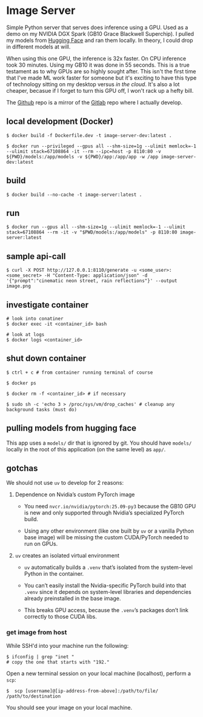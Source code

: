# Image Server
Simple Python server that serves does inference using a GPU. Used as a demo on 
my NVIDIA DGX Spark (GB10 Grace Blackwell Superchip). I pulled my models from 
[Hugging Face](https://huggingface.co/) and ran them locally. In theory, I could
drop in different models at will. 

When using this one GPU, the inference is 32x  faster. On CPU inference took 30 
minutes. Using my GB10 it was done in 55 seconds. This is a true testament as to
why GPUs are so highly sought after. This isn't the first time
that I've made ML work faster for someone but it's exciting to have this type
of technology sitting on my desktop versus *in the cloud*. It's also a lot 
cheaper, becasue if I forget to turn this GPU off, I won't rack up a hefty 
bill.


The [Github](https://github.com/naeem-gitonga/image-server) repo is a mirror of the [Gitlab](https://gitlab.com/naeemgitonga/image-server) repo where I actually develop.

## local development (Docker)
```
$ docker build -f Dockerfile.dev -t image-server-dev:latest .

$ docker run --privileged --gpus all --shm-size=1g --ulimit memlock=-1 --ulimit stack=67108864 -it --rm --ipc=host -p 8110:80 -v ${PWD}/models:/app/models -v ${PWD}/app:/app/app -w /app image-server-dev:latest
```

## build
```
$ docker build --no-cache -t image-server:latest .
```

## run
```
$ docker run --gpus all --shm-size=1g --ulimit memlock=-1 --ulimit stack=67108864 --rm -it -v "$PWD/models:/app/models" -p 8110:80 image-server:latest
```

## sample api-call
```
$ curl -X POST http://127.0.0.1:8110/generate -u <some_user>:<some_secret> -H "Content-Type: application/json" -d '{"prompt":"cinematic neon street, rain reflections"}' --output image.png
```

## investigate container
```
# look into conatiner
$ docker exec -it <container_id> bash

# look at logs
$ docker logs <container_id>
```

## shut down container
```
$ ctrl + c # from container running terminal of course

$ docker ps

$ docker rm -f <container_id> # if necessary

$ sudo sh -c 'echo 3 > /proc/sys/vm/drop_caches' # cleanup any background tasks (must do)
```
## pulling models from hugging face

This app uses a `models/` dir that is ignored by git. You should have
 `models/` locally in the root of this application (on the same level)
  as `app/`.
## gotchas

We should not use `uv` to develop for 2 reasons:

1. Dependence on Nvidia’s custom PyTorch image

    - You need `nvcr.io/nvidia/pytorch:25.09-py3` because the GB10 GPU is new and only supported through Nvidia’s specialized PyTorch build.

    - Using any other environment (like one built by `uv` or a vanilla Python base image) will be missing the custom CUDA/PyTorch needed to run on GPUs.

2. `uv` creates an isolated virtual environment

    - `uv` automatically builds a `.venv` that’s isolated from the system-level Python in the container.

    - You can’t easily install the Nvidia-specific PyTorch build into that `.venv` since it depends on system-level libraries and dependencies already preinstalled in the base image.

    - This breaks GPU access, because the `.venv`’s packages don’t link correctly to those CUDA libs.

### get image from host

While SSH'd into your machine run the following:
```
$ ifconfig | grep "inet "
# copy the one that starts with "192."
```

Open a new terminal session on your local machine (localhost), perform
 a `scp`:
```
$  scp [username]@[ip-address-from-above]:/path/to/file/ /path/to/destination
```

You should see your image on your local machine.